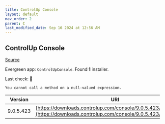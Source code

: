 ```yaml
---
title: ControlUp Console
layout: default
nav_order: 2
parent: C
last_modified_date: Sep 16 2024 at 12:56 AM
---
```


## ControlUp Console

[Source](https://www.controlup.com/products/controlup/management/)

Evergreen app: `ControlUpConsole`. Found **1** installer.

Last check: 🔴
```
You cannot call a method on a null-valued expression.
```

| Version   | URI                                                                                                                                |
| --------- | ---------------------------------------------------------------------------------------------------------------------------------- |
| 9.0.5.423 | [https://downloads.controlup.com/console/9.0.5.423/ControlUp.zip](https://downloads.controlup.com/console/9.0.5.423/ControlUp.zip) |
